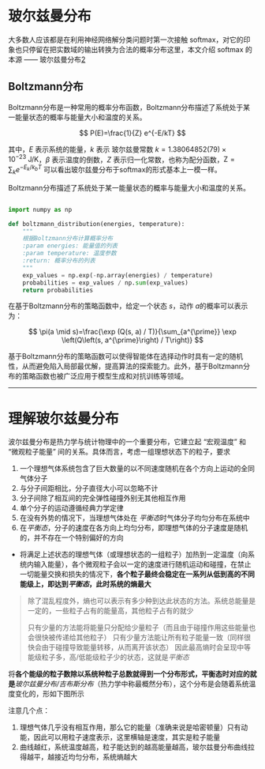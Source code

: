 

<!--
 * @version:
 * @Author:  StevenJokess（蔡舒起） https://github.com/StevenJokess
 * @Date: 2023-03-18 02:23:14
 * @LastEditors:  StevenJokess（蔡舒起） https://github.com/StevenJokess
 * @LastEditTime: 2023-03-18 18:39:09
 * @Description:
 * @Help me: 如有帮助，请赞助，失业3年了。![支付宝收款码](https://github.com/StevenJokess/d2rl/blob/master/img/%E6%94%B6.jpg)
 * @TODO::
 * @Reference:
-->
# 玻尔兹曼分布

大多数人应该都是在利用神经网络解分类问题时第一次接触 softmax，对它的印象也只停留在把实数域的输出转换为合法的概率分布这里，本文介绍 softmax 的本源 —— 玻尔兹曼分布[2]

## Boltzmann分布

Boltzmann分布是一种常用的概率分布函数，Boltzmann分布描述了系统处于某一能量状态的概率与能量大小和温度的关系。

$$
P(E)=\frac{1}{Z} e^{-E/kT}
$$

其中，$E$ 表示系统的能量，$k$ 表示 玻尔兹曼常数 $k=1.38064852(79) \times 10^{-23} \mathrm{~J} / \mathrm{K}$，$β$ 表示温度的倒数，$Z$ 表示归一化常数，也称为配分函数，$\mathrm{Z}=\sum_k e^{-E_k / k_b T}$ 可以看出玻尔兹曼分布于softmax的形式基本上一模一样。

Boltzmann分布描述了系统处于某一能量状态的概率与能量大小和温度的关系。

```python

import numpy as np

def boltzmann_distribution(energies, temperature):
    """
    根据Boltzmann分布计算概率分布
    :param energies: 能量值的列表
    :param temperature: 温度参数
    :return: 概率分布的列表
    """
    exp_values = np.exp(-np.array(energies) / temperature)
    probabilities = exp_values / np.sum(exp_values)
    return probabilities
```

在基于Boltzmann分布的策略函数中，给定一个状态 $s$，动作 $a$的概率可以表示为：

$$
\pi(a \mid s)=\frac{\exp (Q(s, a) / T)}{\sum_{a^{\prime}} \exp \left(Q\left(s, a^{\prime}\right) / T\right)}
$$

基于Boltzmann分布的策略函数可以使得智能体在选择动作时具有一定的随机性，从而避免陷入局部最优解，提高算法的探索能力。此外，基于Boltzmann分布的策略函数也被广泛应用于模型生成和对抗训练等领域。


---

# 理解玻尔兹曼分布

波尔兹曼分布是热力学与统计物理中的一个重要分布，它建立起 “宏观温度” 和 “微观粒子能量” 间的关系。具体而言，考虑一组理想状态下的粒子，要求

1. 一个理想气体系统包含了巨大数量的以不同速度随机在各个方向上运动的全同气体分子
1. 与分子间距相比，分子直径大小可以忽略不计
1. 分子间除了相互间的完全弹性碰撞外别无其他相互作用
1. 单个分子的运动遵循经典力学定律
1. 在没有外势的情况下，当理想气体处在 ​*​平衡态*​​ 时气体分子均匀分布在系统中
1. 在 ​*​平衡态*​​，分子的速度在各方向上均匀分布，即理想气体的分子速度是随机的，并不存在一个特别偏好的方向

- 将满足上述状态的理想气体（或理想状态的一组粒子）加热到一定温度（向系统内输入能量），各个微观粒子会以一定的速度进行随机运动和碰撞，在禁止一切能量交换和损失的情况下，**各个粒子最终会稳定在一系列从低到高的不同能级上，即达到 ​*​平衡态​*​，此时系统的熵最大**

> 除了混乱程度外，熵也可以表示有多少种到达此状态的方法。系统总能量是一定的，一些粒子占有的能量高，其他粒子占有的就少
>
> 只有少量的方法能将能量只分配给少量粒子（而且由于碰撞作用这些能量也会很快被传递给其他粒子）
> 只有少量方法能让所有粒子能量一致（同样很快会由于碰撞导致能量转移，从而离开该状态）
> 因此最高熵时会呈现中等能级粒子多，高/低能级粒子少的状态，这就是 ​*​平衡态​​*

将**各个能级的粒子数除以系统种粒子总数就得到一个分布形式，平衡态时对应的就是** ​*​玻尔兹曼分布/吉布斯分布​​*​（热力学中称最概然分布），这个分布是会随着系统温度变化的，形如下图所示

注意几个点：

1. 理想气体几乎没有相互作用，那么它的能量（准确来说是哈密顿量）只有动能，因此可以用粒子速度表示，这里横轴是速度，其实是粒子能量
1. 曲线越红，系统温度越高，粒子能达到的越高能量越高，玻尔兹曼分布曲线拉得越平，越接近均匀分布，系统熵越大


[1]: https://chat.openai.com/chat
[2]: https://blog.51cto.com/u_15887260/5877064
